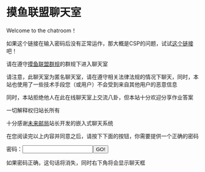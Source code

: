 # 摸鱼联盟聊天室

Welcome to the chatroom！

如果这个链接在输入密码后没有正常运作，那大概是CSP的问题，试试[这个链接](http://ouyanghongqian.top/chat)吧！

请在遵守[摸鱼联盟群规](https://ouyanghongqian.top/HostingOfOtherPages/moyulianmong/qungui)的群规下进入聊天室

请注意，此聊天室为匿名聊天室，请在遵守相关法律法规的情况下聊天，同时，本站也使用了一些技术手段您（或用户）不会受到来自其他用户的恶意信息


同时，本站拒绝他人在此在线聊天室上交流八卦，但本站十分欢迎分享作业答案

一切解释权归站长所有

十分感谢[未来邮局](http://topurl.cn)站长开发的嵌入式聊天系统

在您阅读完以上内容并同意之后，请按下下面的按钮，你需要提供一个正确的密码


<script>
    pwd='a344918f23428ba2167ec557b09a2369'
    function checkpwd(){
        var userpwd=document.getElementById('pwdinput').value;
        if(userpwd==pwd){
            alert('密码正确 Welcome to the chatroom! 愿风神护佑你');
            document.getElementById('tag').innerHTML='旅行者，你的身上似乎有了风的气息呢（下次进入时，会自动识别身份并开启聊天，一直到站长更改进入密码）';
            var s=document.createElement("script");
            s.src="//topurl.cn/chat.js";
            document.body.append(s);
            document.cookie='pwd='+userpwd
        }else{
            alert('密码不对，给老子爬！');
        }
    }
    function checkcookie(){
        var cookievalue = document.cookie.split("=")[1];
        if (cookievalue==pwd){
            alert('Welcome to the chatroom!')
            var s=document.createElement("script");
            s.src="//topurl.cn/chat.js";
            document.body.append(s);
        }
    }
    checkcookie()
</script>
密码：<input type="text" id="pwdinput"/><button onclick="checkpwd()">GO!</button>
<p id="tag">如果密码正确，这句话将消失，同时右下角将会显示聊天框</p>
